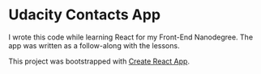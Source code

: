 # Udacity Contacts App

I wrote this code while learning React for my Front-End Nanodegree.  The app was written as a follow-along with the lessons.

This project was bootstrapped with [Create React App](https://github.com/facebookincubator/create-react-app).
